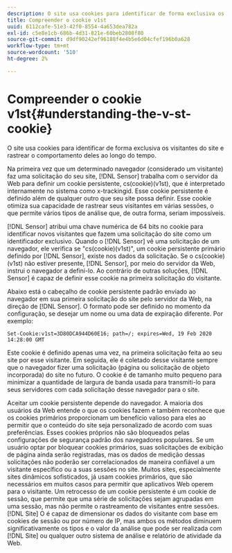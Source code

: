 ```yaml
---
description: O site usa cookies para identificar de forma exclusiva os visitantes do site e rastrear o comportamento deles ao longo do tempo.
title: Compreender o cookie v1st
uuid: 6112cafe-51e3-42f0-8554-4a653dea782a
exl-id: c5e8e1cb-686b-4d31-821e-60beb2808f80
source-git-commit: d9df90242ef96188f4e4b5e6d04cfef196b0a628
workflow-type: tm+mt
source-wordcount: '510'
ht-degree: 2%

---
```


# Compreender o cookie v1st{#understanding-the-v-st-cookie}

O site usa cookies para identificar de forma exclusiva os visitantes do site e rastrear o comportamento deles ao longo do tempo.

Na primeira vez que um determinado navegador (considerado um visitante) faz uma solicitação do seu site, [!DNL Sensor] trabalha com o servidor da Web para definir um cookie persistente, cs(cookie)(v1st), que é interpretado internamente no sistema como x-trackingid. Esse cookie persistente é definido além de qualquer outro que seu site possa definir. Esse cookie otimiza sua capacidade de rastrear seus visitantes em várias sessões, o que permite vários tipos de análise que, de outra forma, seriam impossíveis.

[!DNL Sensor] atribui uma chave numérica de 64 bits no cookie para identificar novos visitantes que fazem uma solicitação do site como um identificador exclusivo. Quando o [!DNL Sensor] vê uma solicitação de um navegador, ele verifica se &quot;cs(cookie)(v1st)&quot;, um cookie persistente primário definido por [!DNL Sensor], existe nos dados da solicitação. Se o cs(cookie)(v1st) não estiver presente, [!DNL Sensor], por meio do servidor da Web, instrui o navegador a defini-lo. Ao contrário de outras soluções, [!DNL Sensor] é capaz de definir esse cookie na primeira solicitação do visitante.

Abaixo está o cabeçalho de cookie persistente padrão enviado ao navegador em sua primeira solicitação do site pelo servidor da Web, na direção de [!DNL Sensor]. O formato pode ser definido no momento da configuração, se desejar um nome ou uma data de expiração diferente. Por exemplo:

```
Set-Cookie:v1st=3D80DCA944D60E16; path=/; expires=Wed, 19 Feb 2020 14:28:00 GMT
```

Este cookie é definido apenas uma vez, na primeira solicitação feita ao seu site por esse visitante. Em seguida, ele é coletado desse visitante sempre que o navegador fizer uma solicitação (página ou solicitação de objeto incorporada) do site no futuro. O cookie é de tamanho muito pequeno para minimizar a quantidade de largura de banda usada para transmiti-lo para seus servidores com cada solicitação desse navegador para o site.

Aceitar um cookie persistente depende do navegador. A maioria dos usuários da Web entende o que os cookies fazem e também reconhece que os cookies primários proporcionam um benefício valioso para eles ao permitir que o conteúdo do site seja personalizado de acordo com suas preferências. Esses cookies próprios não são bloqueados pelas configurações de segurança padrão dos navegadores populares. Se um usuário optar por bloquear cookies primários, suas solicitações de exibição de página ainda serão registradas, mas os dados de medição dessas solicitações não poderão ser correlacionados de maneira confiável a um visitante específico ou a suas sessões no site. Muitos sites, especialmente sites dinâmicos sofisticados, já usam cookies primários, que são necessários em muitos casos para permitir que aplicativos Web operem para o visitante. Um retrocesso de um cookie persistente é um cookie de sessão, que permite que uma série de solicitações sejam agrupadas em uma sessão, mas não permite o rastreamento de visitantes entre sessões. [!DNL Site] O é capaz de dimensionar os dados do visitante com base em cookies de sessão ou por número de IP, mas ambos os métodos diminuem significativamente os tipos e o valor da análise que pode ser realizada com  [!DNL Site] ou qualquer outro sistema de análise e relatório de atividade da Web.
